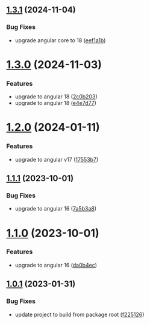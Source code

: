 ## [1.3.1](https://github.com/uzenith360/ngx-error-pages/compare/v1.3.0...v1.3.1) (2024-11-04)


### Bug Fixes

* upgrade angular core to 18 ([eef1a1b](https://github.com/uzenith360/ngx-error-pages/commit/eef1a1bbfb0538333aa59bd70ce6e0c21eb600ed))

# [1.3.0](https://github.com/uzenith360/ngx-error-pages/compare/v1.2.0...v1.3.0) (2024-11-03)


### Features

* upgrade to angular 18 ([2c0b203](https://github.com/uzenith360/ngx-error-pages/commit/2c0b2036cee2587d2d735fb3e1a35bfedc141458))
* upgrade to angular 18 ([e4e7d77](https://github.com/uzenith360/ngx-error-pages/commit/e4e7d77c1aca6cb1fbe46250477b6255a3d1682d))

# [1.2.0](https://github.com/uzenith360/ngx-error-pages/compare/v1.1.1...v1.2.0) (2024-01-11)


### Features

* upgrade to angular v17 ([17553b7](https://github.com/uzenith360/ngx-error-pages/commit/17553b7829f1101f5b9507a3c0e113a73a6afacd))

## [1.1.1](https://github.com/uzenith360/ngx-error-pages/compare/v1.1.0...v1.1.1) (2023-10-01)


### Bug Fixes

* upgrade to angular 16 ([7a5b3a8](https://github.com/uzenith360/ngx-error-pages/commit/7a5b3a836066b0392bf311e8ebde1a7552b0fd36))

# [1.1.0](https://github.com/uzenith360/ngx-error-pages/compare/v1.0.1...v1.1.0) (2023-10-01)


### Features

* upgrade to angular 16 ([da0b4ec](https://github.com/uzenith360/ngx-error-pages/commit/da0b4ec7e43f53c579635fa4a314088413a887c0))

## [1.0.1](https://github.com/uzenith360/ngx-error-pages/compare/v1.0.0...v1.0.1) (2023-01-31)


### Bug Fixes

* update project to build from package root ([f225126](https://github.com/uzenith360/ngx-error-pages/commit/f2251264acbaa60b675b22f0f29446560e99e5d0))
